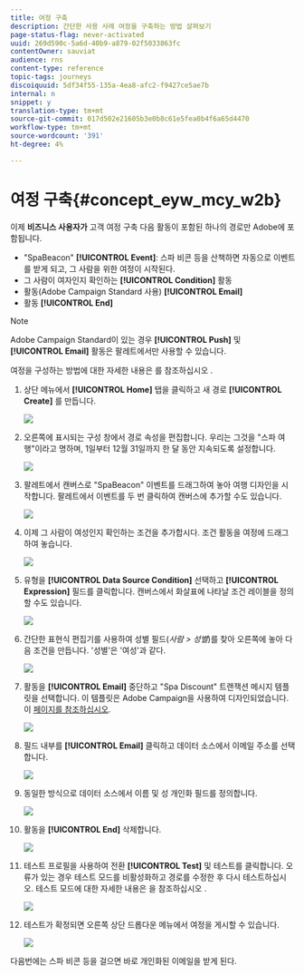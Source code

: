 ```yaml
---
title: 여정 구축
description: 간단한 사용 사례 여정을 구축하는 방법 살펴보기
page-status-flag: never-activated
uuid: 269d590c-5a6d-40b9-a879-02f5033863fc
contentOwner: sauviat
audience: rns
content-type: reference
topic-tags: journeys
discoiquuid: 5df34f55-135a-4ea8-afc2-f9427ce5ae7b
internal: n
snippet: y
translation-type: tm+mt
source-git-commit: 017d502e21605b3e0b8c61e5fea0b4f6a65d4470
workflow-type: tm+mt
source-wordcount: '391'
ht-degree: 4%

---
```



# 여정 구축{#concept_eyw_mcy_w2b}

이제 **비즈니스 사용자가** 고객 여정 구축 다음 활동이 포함된 하나의 경로만 Adobe에 포함됩니다.

* &quot;SpaBeacon&quot; **[!UICONTROL Event]**: 스파 비콘 등을 산책하면 자동으로 이벤트를 받게 되고, 그 사람을 위한 여정이 시작된다.
* 그 사람이 여자인지 확인하는 **[!UICONTROL Condition]** 활동
* 활동(Adobe Campaign Standard 사용) **[!UICONTROL Email]**
* 활동 **[!UICONTROL End]**

>[!NOTE]
>
>Adobe Campaign Standard이 있는 경우 **[!UICONTROL Push]** 및 **[!UICONTROL Email]** 활동은 팔레트에서만 사용할 수 있습니다.

여정을 구성하는 방법에 대한 자세한 내용은 를 참조하십시오 [](../building-journeys/journey.md).

1. 상단 메뉴에서 **[!UICONTROL Home]** 탭을 클릭하고 새 경로 **[!UICONTROL Create]** 를 만듭니다.

   ![](../assets/journey31.png)

1. 오른쪽에 표시되는 구성 창에서 경로 속성을 편집합니다. 우리는 그것을 &quot;스파 여행&quot;이라고 명하며, 1일부터 12월 31일까지 한 달 동안 지속되도록 설정합니다.

   ![](../assets/journeyuc1_8.png)

1. 팔레트에서 캔버스로 &quot;SpaBeacon&quot; 이벤트를 드래그하여 놓아 여행 디자인을 시작합니다. 팔레트에서 이벤트를 두 번 클릭하여 캔버스에 추가할 수도 있습니다.

   ![](../assets/journeyuc1_9.png)

1. 이제 그 사람이 여성인지 확인하는 조건을 추가합시다. 조건 활동을 여정에 드래그하여 놓습니다.

   ![](../assets/journeyuc1_10.png)

1. 유형을 **[!UICONTROL Data Source Condition]** 선택하고 **[!UICONTROL Expression]** 필드를 클릭합니다. 캔버스에서 화살표에 나타날 조건 레이블을 정의할 수도 있습니다.

   ![](../assets/journeyuc1_11.png)

1. 간단한 표현식 편집기를 사용하여 성별 필드(_사람 > 성별_)를 찾아 오른쪽에 놓아 다음 조건을 만듭니다. &#39;성별&#39;은 &#39;여성&#39;과 같다.

   ![](../assets/journeyuc1_12.png)

1. 활동을 **[!UICONTROL Email]** 중단하고 &quot;Spa Discount&quot; 트랜잭션 메시지 템플릿을 선택합니다. 이 템플릿은 Adobe Campaign을 사용하여 디자인되었습니다. 이 [페이지를 참조하십시오](https://docs.adobe.com/content/help/ko-KR/campaign-standard/using/communication-channels/transactional-messaging/about-transactional-messaging.html).

   ![](../assets/journeyuc1_13.png)

1. 필드 내부를 **[!UICONTROL Email]** 클릭하고 데이터 소스에서 이메일 주소를 선택합니다.

   ![](../assets/journeyuc1_14.png)

1. 동일한 방식으로 데이터 소스에서 이름 및 성 개인화 필드를 정의합니다.

   ![](../assets/journeyuc1_15.png)

1. 활동을 **[!UICONTROL End]** 삭제합니다.

   ![](../assets/journeyuc1_17.png)

1. 테스트 프로필을 사용하여 전환 **[!UICONTROL Test]** 및 테스트를 클릭합니다. 오류가 있는 경우 테스트 모드를 비활성화하고 경로를 수정한 후 다시 테스트하십시오. 테스트 모드에 대한 자세한 내용은 을 참조하십시오 [](../building-journeys/testing-the-journey.md).

   ![](../assets/journeyuc1_18bis.png)

1. 테스트가 확정되면 오른쪽 상단 드롭다운 메뉴에서 여정을 게시할 수 있습니다.

   ![](../assets/journeyuc1_18.png)

다음번에는 스파 비콘 등을 걸으면 바로 개인화된 이메일을 받게 된다.
